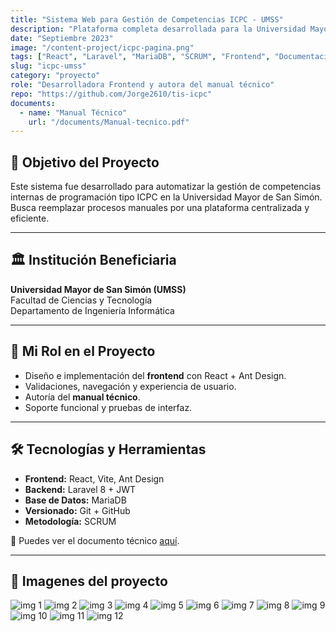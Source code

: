```yaml
---
title: "Sistema Web para Gestión de Competencias ICPC - UMSS"
description: "Plataforma completa desarrollada para la Universidad Mayor de San Simón, destinada a la organización, registro y control de competencias de programación como el ICPC."
date: "Septiembre 2023"
image: "/content-project/icpc-pagina.png"
tags: ["React", "Laravel", "MariaDB", "SCRUM", "Frontend", "Documentación"]
slug: "icpc-umss"
category: "proyecto"
role: "Desarrolladora Frontend y autora del manual técnico"
repo: "https://github.com/Jorge2610/tis-icpc"
documents:
  - name: "Manual Técnico"
    url: "/documents/Manual-tecnico.pdf"
---
```

<h2 class="text-2xl font-bold mb-4 mt-8">🎯 Objetivo del Proyecto</h2>
<p class="text-base leading-relaxed text-muted-foreground">
Este sistema fue desarrollado para automatizar la gestión de competencias internas de programación tipo ICPC en la Universidad Mayor de San Simón. Busca reemplazar procesos manuales por una plataforma centralizada y eficiente.
</p>

<hr class="my-6"/>

<h2 class="text-2xl font-bold mb-4 mt-8">🏛️ Institución Beneficiaria</h2>
<p class="text-base leading-relaxed text-muted-foreground">
<strong>Universidad Mayor de San Simón (UMSS)</strong><br/>
Facultad de Ciencias y Tecnología<br/>
Departamento de Ingeniería Informática
</p>

<hr class="my-6"/>

<h2 class="text-2xl font-bold mb-4 mt-8">🧠 Mi Rol en el Proyecto</h2>
<ul class="list-disc pl-5 space-y-2 text-muted-foreground">
  <li>Diseño e implementación del <strong>frontend</strong> con React + Ant Design.</li>
  <li>Validaciones, navegación y experiencia de usuario.</li>
  <li>Autoría del <strong>manual técnico</strong>.</li>
  <li>Soporte funcional y pruebas de interfaz.</li>
</ul>

<hr class="my-6"/>

<h2 class="text-2xl font-bold mb-4 mt-8">🛠️ Tecnologías y Herramientas</h2>
<ul class="list-disc pl-5 space-y-2 text-muted-foreground">
  <li><strong>Frontend:</strong> React, Vite, Ant Design</li>
  <li><strong>Backend:</strong> Laravel 8 + JWT</li>
  <li><strong>Base de Datos:</strong> MariaDB</li>
  <li><strong>Versionado:</strong> Git + GitHub</li>
  <li><strong>Metodología:</strong> SCRUM</li>
</ul>

<p class="mt-4 text-muted-foreground">📄 Puedes ver el documento técnico <a href="/documents/Manual-tecnico.pdf" class="text-cyber-500 underline hover:text-cyber-700">aquí</a>.</p>

<hr class="my-6"/>

<h2 class="text-2xl font-bold mb-4 mt-8">📸 Imagenes del proyecto</h2>

<div class="img-grid">
  <img src="/content-project/icpc3.png" alt="img 1" class="grid-img" />
  <img src="/content-project/icpc2.png" alt="img 2" class="grid-img" />
  <img src="/content-project/icpc8.png" alt="img 3" class="grid-img" />
  <img src="/content-project/icpc7.png" alt="img 4" class="grid-img" />
  <img src="/content-project/icpc9.png" alt="img 5" class="grid-img" />
  <img src="/content-project/icpc10.png" alt="img 6" class="grid-img" />
  <img src="/content-project/icpc11.png" alt="img 7" class="grid-img" />
  <img src="/content-project/icpc13.png" alt="img 8" class="grid-img" />
  <img src="/content-project/icpc14.png" alt="img 9" class="grid-img" />
  <img src="/content-project/icpc15.png" alt="img 10" class="grid-img" />
  <img src="/content-project/icpc16.png" alt="img 11" class="grid-img" />
  <img src="/content-project/icpc12.png" alt="img 12" class="grid-img" />
</div>






